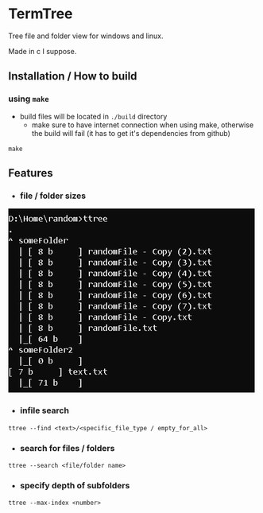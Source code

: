 # TermTree
Tree file and folder view for windows and linux.

Made in c I suppose. 

## Installation /  How to build 

### using `make`
* build files will be located in `./build` directory
    - make sure to have internet connection when using make, otherwise the build will fail (it has to get it's dependencies from github)
```
make
```

## Features
* ### file / folder sizes

![Alt text](https://github.com/bendikMichal/termtree/blob/images/ttree01.PNG)


* ### infile search

```
ttree --find <text>/<specific_file_type / empty_for_all>
```
<!-- ![Alt text](https://github.com/bendikMichal/termtree/blob/images/ttree04.PNG) -->


* ### search for files / folders

```
ttree --search <file/folder name>
```
<!-- ![Alt text](https://github.com/bendikMichal/termtree/blob/images/ttree02.PNG) -->


* ### specify depth of subfolders

```
ttree --max-index <number>
```
<!-- ![Alt text](https://github.com/bendikMichal/termtree/blob/images/ttree03.PNG) -->
